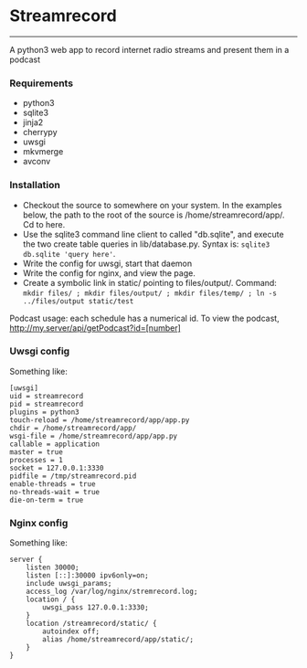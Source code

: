 # Streamrecord
***
A python3 web app to record internet radio streams and present them in a podcast

### Requirements

- python3
- sqlite3
- jinja2
- cherrypy
- uwsgi
- mkvmerge
- avconv

### Installation

- Checkout the source to somewhere on your system. In the examples below, the path to the root of the source is /home/streamrecord/app/. Cd to here.
- Use the sqlite3 command line client to called "db.sqlite", and execute the two create table queries in lib/database.py. Syntax is: `sqlite3 db.sqlite 'query here'`. 
- Write the config for uwsgi, start that daemon
- Write the config for nginx, and view the page.
- Create a symbolic link in static/ pointing to files/output/. Command: `mkdir files/ ; mkdir files/output/ ; mkdir files/temp/ ; ln -s ../files/output static/test `

Podcast usage: each schedule has a numerical id. To view the podcast, http://my.server/api/getPodcast?id=[number]

### Uwsgi config

Something like:

```
[uwsgi]
uid = streamrecord
pid = streamrecord
plugins = python3
touch-reload = /home/streamrecord/app/app.py
chdir = /home/streamrecord/app/
wsgi-file = /home/streamrecord/app/app.py
callable = application
master = true
processes = 1
socket = 127.0.0.1:3330
pidfile = /tmp/streamrecord.pid
enable-threads = true
no-threads-wait = true
die-on-term = true
```

### Nginx config

Something like:

```
server {
	listen 30000;
	listen [::]:30000 ipv6only=on;
	include uwsgi_params;
	access_log /var/log/nginx/stremrecord.log;
	location / {
		uwsgi_pass 127.0.0.1:3330;
	}
	location /streamrecord/static/ {
		autoindex off;
		alias /home/streamrecord/app/static/;
	}
}
```